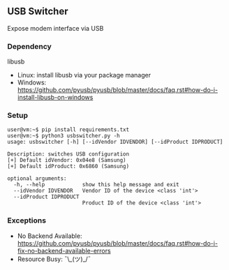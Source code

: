 ## USB Switcher
Expose modem interface via USB

### Dependency
libusb
- Linux: install libusb via your package manager
- Windows: https://github.com/pyusb/pyusb/blob/master/docs/faq.rst#how-do-i-install-libusb-on-windows

### Setup
```console
user@vm:~$ pip install requirements.txt
user@vm:~$ python3 usbswitcher.py -h
usage: usbswitcher [-h] [--idVendor IDVENDOR] [--idProduct IDPRODUCT]

Description: switches USB configuration
[+] Default idVendor: 0x04e8 (Samsung)
[+] Default idProduct: 0x6860 (Samsung)

optional arguments:
  -h, --help            show this help message and exit
  --idVendor IDVENDOR   Vendor ID of the device <class 'int'>
  --idProduct IDPRODUCT
                        Product ID of the device <class 'int'>
```

### Exceptions
- No Backend Available: https://github.com/pyusb/pyusb/blob/master/docs/faq.rst#how-do-i-fix-no-backend-available-errors
- Resource Busy: ¯\\\_(ツ)_/¯